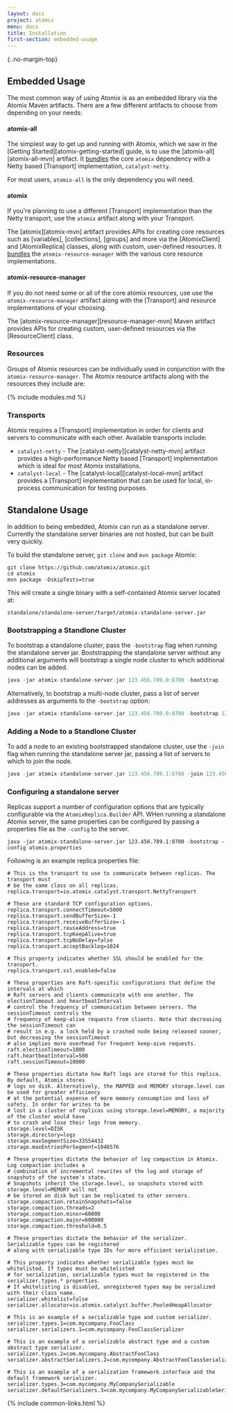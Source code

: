 ```yaml
---
layout: docs
project: atomix
menu: docs
title: Installation
first-section: embedded-usage
---
```


{:.no-margin-top}
## Embedded Usage

The most common way of using Atomix is as an embedded library via the Atomix Maven artifacts. There are a few different artifacts to choose from depending on your needs:

#### atomix-all

The simplest way to get up and running with Atomix, which we saw in the [Getting Started][atomix-getting-started] guide, is to use the [atomix-all][atomix-all-mvn] artifact. It [bundles](https://github.com/atomix/atomix/blob/master/all/pom.xml#L29-L38) the core `atomix` dependency with a Netty based [Transport] implementation, `catalyst-netty`.

For most users, `atomix-all` is the only dependency you will need.

#### atomix

If you're planning to use a different [Transport] implementation than the Netty transport, use the `atomix` artifact along with your Transport.

The [atomix][atomix-mvn] artifact provides APIs for creating core resources such as [variables], [collections], [groups] and more via the [AtomixClient] and [AtomixReplica] classes, along with custom, user-defined resources. It [bundles](https://github.com/atomix/atomix/blob/master/core/pom.xml#L20-L49) the `atomix-resource-manager` with the various core resource implementations.

#### atomix-resource-manager

If you do not need some or all of the core atomix resources, use use the `atomix-resource-manager` artifact along with the [Transport] and resource implementations of your choosing.

The [atomix-resource-manager][resource-manager-mvn] Maven artifact provides APIs for creating custom, user-defined resources via the [ResourceClient] class.

### Resources

Groups of Atomix resources can be individually used in conjunction with the `atomix-resource-manager`. The Atomix resource artifacts along with the resources they include are:

{% include modules.md %}

### Transports

Atomix requires a [Transport] implementation in order for clients and servers to communicate with each other. Available transports include:

* `catalyst-netty` - The [catalyst-netty][catalyst-netty-mvn] artifact provides a high-performance Netty based [Transport] implementation which is ideal for most Atomix installations.
* `catalyst-local` - The [catalyst-local][catalyst-local-mvn] artifact provides a [Transport] implementation that can be used for local, in-process communication for testing purposes.

## Standalone Usage

In addition to being embedded, Atomix can run as a standalone server. Currently the standalone server binaries are not hosted, but can be built very quickly.

To build the standalone server, `git clone` and `mvn package` Atomix:

```
git clone https://github.com/atomix/atomix.git
cd atomix
mvn package -DskipTests=true
```

This will create a single binary with a self-contained Atomix server located at:

```
standalone/standalone-server/target/atomix-standalone-server.jar
```

### Bootstrapping a Standlone Cluster

To bootstrap a standalone cluster, pass the `-bootstrap` flag when running the standalone server jar. Bootstrapping the standalone server without any additional arguments will bootstrap a single node cluster to which additional nodes can be added.

```java
java -jar atomix-standalone-server.jar 123.456.789.0:8700 -bootstrap
```

Alternatively, to bootstrap a multi-node cluster, pass a list of server addresses as arguments to the `-bootstrap` option:

```java
java -jar atomix-standalone-server.jar 123.456.789.0:8700 -bootstrap 123.456.789.0:8700 123.456.789.1:8700 123.456.789.2:8700
```

### Adding a Node to a Standlone Cluster

To add a node to an existing bootstrapped standalone cluster, use the `-join` flag when running the standalone server jar, passing a list of servers to which to join the node.

```java
java -jar atomix-standalone-server.jar 123.456.789.1:8700 -join 123.456.789.0:8700
```

### Configuring a standalone server

Replicas support a number of configuration options that are typically configurable via the `AtomixReplica.Builder` API. WHen running a standalone Atomix server, the same properties can be configured by passing a properties file as the `-config` to the server.

```
java -jar atomix-standalone-server.jar 123.456.789.1:8700 -bootstrap -config atomix.properties
```

Following is an example replica properties file:

```
# This is the transport to use to communicate between replicas. The transport must
# be the same class on all replicas.
replica.transport=io.atomix.catalyst.transport.NettyTransport

# These are standard TCP configuration options.
replica.transport.connectTimeout=5000
replica.transport.sendBufferSize=-1
replica.transport.receiveBufferSize=-1
replica.transport.reuseAddress=true
replica.transport.tcpKeepAlive=true
replica.transport.tcpNoDelay=false
replica.transport.acceptBacklog=1024

# This property indicates whether SSL should be enabled for the transport.
replica.transport.ssl.enabled=false

# These properties are Raft-specific configurations that define the intervals at which
# Raft servers and clients communicate with one another. The electionTimeout and heartbeatInterval
# control the frequency of communication between servers. The sessionTimeout controls the
# frequency of keep-alive requests from clients. Note that decreasing the sessionTimeout can
# result in e.g. a lock held by a crashed node being released sooner, but decreasing the sessionTimeout
# also implies more overhead for frequent keep-aive requests.
raft.electionTimeout=1000
raft.heartbeatInterval=500
raft.sessionTimeout=10000

# These properties dictate how Raft logs are stored for this replica. By default, Atomix stores
# logs on disk. Alternatively, the MAPPED and MEMORY storage.level can be used for greater efficiency
# at the potential expense of more memory consumption and loss of safety. In order for writes to be
# lost in a cluster of replicas using storage.level=MEMORY, a majority of the cluster would have
# to crash and lose their logs from memory.
storage.level=DISK
storage.directory=logs
storage.maxSegmentSize=33554432
storage.maxEntriesPerSegment=1048576

# These properties dictate the behavior of log compaction in Atomix. Log compaction includes a
# combination of incremental rewrites of the log and storage of snapshots of the system's state.
# Snapshots inherit the storage.level, so snapshots stored with storage.level=MEMORY will not
# be stored on disk but can be replicated to other servers.
storage.compaction.retainSnapshots=false
storage.compaction.threads=2
storage.compaction.minor=60000
storage.compaction.major=600000
storage.compaction.threshold=0.5

# These properties dictate the behavior of the serializer. Serializable types can be registered
# along with serializable type IDs for more efficient serialization.

# This property indicates whether serializable types must be whitelisted. If types must be whitelisted
# for serialization, serializable types must be registered in the serializer.types.* properties.
# If whitelisting is disabled, unregistered types may be serialized with their class name.
serializer.whitelist=false
serializer.allocator=io.atomix.catalyst.buffer.PooledHeapAllocator

# This is an example of a serializable type and custom serializer.
serializer.types.1=com.mycompany.FooClass
serializer.serializers.1=com.mycompany.FooClassSerializer

# This is an example of a serializable abstract type and a custom abstract type serializer.
serializer.types.2=com.mycompany.AbstractFooClass
serializer.abstractSerializers.2=com.mycompany.AbstractFooClassSerializer

# This is an example of a serialization framework interface and the default framework serializer.
serializer.types.3=com.mycompany.MyCompanySerializable
serializer.defaultSerializers.3=com.mycompany.MyCompanySerializableSerializer
```

{% include common-links.html %}